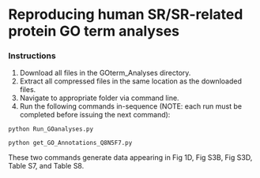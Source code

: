 # Reproducing human SR/SR-related protein GO term analyses

### Instructions
1. Download all files in the GOterm_Analyses directory.
2. Extract all compressed files in the same location as the downloaded files.
3. Navigate to appropriate folder via command line.
4. Run the following commands in-sequence (NOTE: each run must be completed before issuing the next command):

```    
python Run_GOanalyses.py
```

```    
python get_GO_Annotations_Q8N5F7.py
```

These two commands generate data appearing in Fig 1D, Fig S3B, Fig S3D, Table S7, and Table S8.
